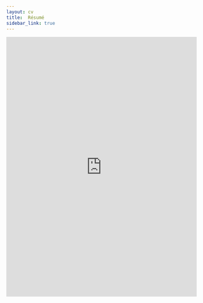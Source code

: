 ```yaml
---
layout: cv
title:  Résumé
sidebar_link: true
---
```

  <div style="position:relative;padding-top:136.25%;">
  <iframe style="position:absolute;top:0;left:0%;width:100%;height:100%;" src="https://drive.google.com/file/d/1Q3S-E6ykFbn19eV8fM4QucSJxbIHz5wv/preview" width="100%" height="100%" scrolling="no" frameBorder="0" allowfullscreen></iframe>
  </div>
<!-- <p class="message">
	CV  shall be provided on request

</p>
 -->
<!--<iframe src="https://docs.google.com/document/d/1jZ5gHIweoSlE63p_gBys1Iluc20OcuS0gJ6I5mj3z-U/pub?embedded=true" width="800" height="1800"  scrolling="no" frameBorder="0"></iframe>-->
